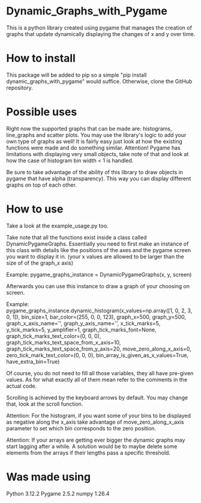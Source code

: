 # Dynamic_Graphs_with_Pygame
This is a python library created using pygame that manages the creation of graphs that update dynamically displaying the changes of x and y over time.

# How to install
This package will be added to pip so a simple "pip install dynamic_graphs_with_pygame" would suffice.
Otherwise, clone the GitHub repository.

# Possible uses
Right now the supported graphs that can be made are: histograms, line_graphs and scatter plots. 
You may use the library's logic to add your own type of graphs as well! 
It is fairly easy just look at how the existing functions were made and do something similar.
Attention! Pygame has limitations with displaying very small objects, take note of that and look at how the case of histogram bin width < 1 is handled.

Be sure to take advantage of the ability of this library to draw objects in pygame that have alpha (transparency).
This way you can display different graphs on top of each other.

# How to use
Take a look at the example_usage.py too.

Take note that all the functions exist inside a class called DynamicPygameGraphs.
Essentially you need to first make an instance of this class with details like the positions of the axes and the pygame screen you want to display it in. (your x values are allowed to be larger than the size of of the graph_x axis)

Example:
pygame_graphs_instance = DynamicPygameGraphs(x, y, screen)

Afterwards you can use this instance to draw a graph of your choosing on screen.

Example:
pygame_graphs_instance.dynamic_histogram(x_values=np.array([1, 0, 2, 3, 0, 1]),
                                         bin_size=1,
                                         bar_color=(255, 0, 0, 123),
                                         graph_x=500,
                                         graph_y=500,
                                         graph_x_axis_name='',
                                         graph_y_axis_name='',
                                         x_tick_marks=5,
                                         y_tick_marks=5,
                                         y_amplifier=1,
                                         graph_tick_marks_font=None,
                                         graph_tick_marks_text_color=(0, 0, 0),
                                         graph_tick_marks_text_space_from_x_axis=10,
                                         graph_tick_marks_text_space_from_y_axis=20,
                                         move_zero_along_x_axis=0,
                                         zero_tick_mark_text_color=(0, 0, 0),
                                         bin_array_is_given_as_x_values=True,
                                         have_extra_bin=True)

Of course, you do not need to fill all those variables, they all have pre-given values.
As for what exactly all of them mean refer to the comments in the actual code.

Scrolling is achieved by the keyboard arrows by default. 
You may change that, look at the scroll function.

Attention: For the histogram, if you want some of your bins to be displayed as negative along the x_axis take advantage of move_zero_along_x_axis parameter to set which bin corresponds to the zero position.

Attention: If your arrays are getting ever bigger the dynamic graphs may start lagging after a while. 
A solution would be to maybe delete some elements from the arrays if their lengths pass a specific threshold.

# Was made using
Python 3.12.2
Pygame 2.5.2
numpy 1.26.4